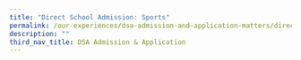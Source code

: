 ```yaml
---
title: "Direct School Admission: Sports"
permalink: /our-experiences/dsa-admission-and-application-matters/direct-school-admission-sports/
description: ""
third_nav_title: DSA Admission & Application
---
```

